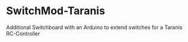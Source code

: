 SwitchMod-Taranis
=================

Additional Switchboard with an Arduino to extend switches for a Taranis RC-Controller
